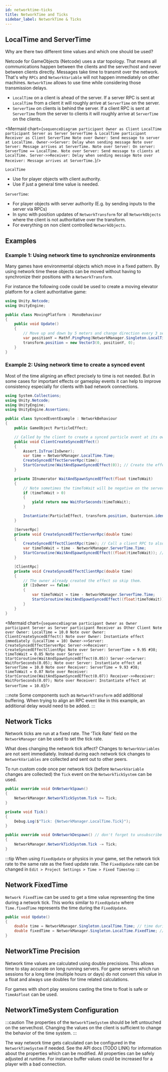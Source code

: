 ```yaml
---
id: networktime-ticks
title: NetworkTime and Ticks
sidebar_label: NetworkTime & Ticks
---
```


## LocalTime and ServerTime

Why are there two different time values and which one should be used?

Netcode for GameObjects (Netcode) uses a star topology. That means all communications happen between the clients and the server/host and never between clients directly. Messages take time to transmit over the network. That's why `RPCs` and `NetworkVariable` will not happen immediately on other machines. `NetworkTime` allows to use time while considering those transmission delays.

- `LocalTime` on a client is ahead of the server. If a server RPC is sent at `LocalTime` from a client it will roughly arrive at `ServerTime` on the server.
- `ServerTime` on clients is behind the server. If a client RPC is sent at `ServerTime` from the server to clients it will roughly arrive at `ServerTime` on the clients.
  


<Mermaid chart={`
sequenceDiagram
    participant Owner as Client LocalTime
    participant Server as Server ServerTime & LocalTime
    participant Receiver as Client ServerTime
    Note over Owner: Send message to server at LocalTime.
    Owner->>Server: Delay when sending message
    Note over Server: Message arrives at ServerTime.
    Note over Server: On server: ServerTime == LocalTime.
    Note over Server: Send message to clients at LocalTime.
    Server->>Receiver: Delay when sending message
    Note over Receiver: Message arrives at ServerTime.
`}/>




`LocalTime`
- Use for player objects with client authority.
- Use if just a general time value is needed.

`ServerTime`:
- For player objects with server authority (E.g. by sending inputs to the server via RPCs)
- In sync with position updates of `NetworkTransform` for all `NetworkObjects` where the client is not authoritative over the transform.
- For everything on non client controlled `NetworkObjects`.

## Examples

### Example 1: Using network time to synchronize environments

Many games have environmental objects which move in a fixed pattern. By using network time these objects can be moved without having to synchronize their positions with a `NetworkTransform`.

For instance the following code could be used to create a moving elevator platform for a client authoritative game:

```csharp
using Unity.Netcode;
using UnityEngine;

public class MovingPlatform : MonoBehaviour
{
    public void Update()
    {
        // Move up and down by 5 meters and change direction every 3 seconds.
        var positionY = Mathf.PingPong(NetworkManager.Singleton.LocalTime.TimeAsFloat / 3f, 1f) * 5f;
        transform.position = new Vector3(0, positionY, 0);
    }
}
```

### Example 2: Using network time to create a synced event

Most of the time aligning an effect precisely to time is not needed. But in some cases for important effects or gameplay events it can help to improve consistency especially for clients with bad network connections.

```csharp
using System.Collections;
using Unity.Netcode;
using UnityEngine;
using UnityEngine.Assertions;

public class SyncedEventExample : NetworkBehaviour
{
    public GameObject ParticleEffect;

    // Called by the client to create a synced particle event at its own position.
    public void ClientCreateSyncedEffect()
    {
        Assert.IsTrue(IsOwner);
        var time = NetworkManager.LocalTime.Time;
        CreateSyncedEffectServerRpc(time);
        StartCoroutine(WaitAndSpawnSyncedEffect(0)); // Create the effect immediately locally.
    }

    private IEnumerator WaitAndSpawnSyncedEffect(float timeToWait)
    {
        // Note sometimes the timeToWait will be negative on the server or the receiving clients if a message got delayed by the network for a long time. This usually happens only in rare cases. Custom logic could be implemented to deal with that scenario.
        if (timeToWait > 0)
        {
            yield return new WaitForSeconds(timeToWait);
        }

        Instantiate(ParticleEffect, transform.position, Quaternion.identity);
    }

    [ServerRpc]
    private void CreateSyncedEffectServerRpc(double time)
    {
        CreateSyncedEffectClientRpc(time); // Call a client RPC to also create the effect on each client.
        var timeToWait = time - NetworkManager.ServerTime.Time;
        StartCoroutine(WaitAndSpawnSyncedEffect((float)timeToWait)); // Create the effect on the server but wait for the right time.
    }

    [ClientRpc]
    private void CreateSyncedEffectClientRpc(double time)
    {
        // The owner already created the effect so skip them.
        if (IsOwner == false)
        {
            var timeToWait = time - NetworkManager.ServerTime.Time;
            StartCoroutine(WaitAndSpawnSyncedEffect((float)timeToWait)); // Create the effect on the client but wait for the right time.
        }
    }
}
```

<Mermaid chart={`
sequenceDiagram
    participant Owner as Owner
    participant Server as Server
    participant Receiver as Other Client
    Note over Owner: LocalTime = 10.0
    Note over Owner: ClientCreateSyncedEffect()
    Note over Owner: Instantiate effect immediately (LocalTime = 10)
    Owner->>Server: CreateSyncedEffectServerRpc
    Server->>Receiver: CreateSyncedEffectClientRpc
    Note over Server: ServerTime = 9.95 #38; timeToWait = 0.05
    Note over Server: StartCoroutine(WaitAndSpawnSyncedEffect(0.05))
    Server->>Server: WaitForSeconds(0.05);
    Note over Server: Instantiate effect at ServerTime = 10.0
    Note over Receiver: ServerTime = 9.93 #38; timeToWait = 0.07
    Note over Receiver: StartCoroutine(WaitAndSpawnSyncedEffect(0.07))
    Receiver->>Receiver: WaitForSeconds(0.07);
    Note over Receiver: Instantiate effect at ServerTime = 10.0
`}/>



:::note
Some components such as `NetworkTransform` add additional buffering. When trying to align an RPC event like in this example, an additional delay would need to be added.
:::

## Network Ticks

Network ticks are run at a fixed rate. The 'Tick Rate' field on the `NetworkManager` can be used to set the tick rate.

What does changing the network tick affect? Changes to `NetworkVariables` are not sent immediately. Instead during each network tick changes to `NetworkVariables` are collected and sent out to other peers.

To run custom code once per network tick (before `NetworkVariable` changes are collected) the `Tick` event on the `NetworkTickSystem` can be used.
```cs
public override void OnNetworkSpawn()
{
    NetworkManager.NetworkTickSystem.Tick += Tick;
}

private void Tick()
{
    Debug.Log($"Tick: {NetworkManager.LocalTime.Tick}");
}

public override void OnNetworkDespawn() // don't forget to unsubscribe
{
    NetworkManager.NetworkTickSystem.Tick -= Tick;
}
```

:::tip
When using `FixedUpdate` or physics in your game, set the network tick rate to the same rate as the fixed update rate. The `FixedUpdate` rate can be changed in `Edit > Project Settings > Time > Fixed Timestep`
:::

## Network FixedTime

`Network FixedTime` can be used to get a time value representing the time during a network tick. This works similar to `FixedUpdate` where `Time.fixedTime` represents the time during the `FixedUpdate`.

```cs
public void Update()
{
    double time = NetworkManager.Singleton.LocalTime.Time; // time during this Update
    double fixedTime = NetworkManager.Singleton.LocalTime.FixedTime; // time during the previous network tick
}
```

## NetworkTime Precision

Network time values are calculated using double precisions. This allows time to stay accurate on long running servers. For game servers which run sessions for a long time (multiple hours or days) do not convert this value in a float and always use doubles for time related calculations.

For games with short play sessions casting the time to float is safe or `TimeAsFloat` can be used.

## NetworkTimeSystem Configuration

:::caution
The properties of the `NetworkTimeSystem` should be left untouched on the server/host. Changing the values on the client is sufficient to change the behavior of the time system.
:::

The way network time gets calculated can be configured in the `NetworkTimeSystem` if needed. See the API docs (TODO LINK) for information about the properties which can be modified. All properties can be safely adjusted at runtime. For instance buffer values could be increased for a player with a bad connection.

<!-- On page code -->
